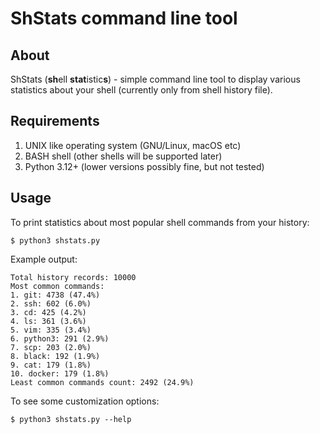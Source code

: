 # ShStats command line tool

## About

ShStats (**sh**ell **stat**istic**s**) - simple command line tool to
display various statistics about your shell (currently only from shell
history file).

## Requirements

1. UNIX like operating system (GNU/Linux, macOS etc)
2. BASH shell (other shells will be supported later)
3. Python 3.12+ (lower versions possibly fine, but not tested)

## Usage

To print statistics about most popular shell commands from your history:

```shell
$ python3 shstats.py
```

Example output:
```
Total history records: 10000
Most common commands:
1. git: 4738 (47.4%)
2. ssh: 602 (6.0%)
3. cd: 425 (4.2%)
4. ls: 361 (3.6%)
5. vim: 335 (3.4%)
6. python3: 291 (2.9%)
7. scp: 203 (2.0%)
8. black: 192 (1.9%)
9. cat: 179 (1.8%)
10. docker: 179 (1.8%)
Least common commands count: 2492 (24.9%)
```

To see some customization options:

```shell
$ python3 shstats.py --help
```
